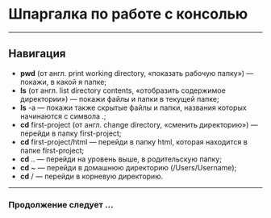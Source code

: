 # Шпаргалка по работе с консолью 

---

## Навигация

- **pwd** (от англ. print working directory, «показать рабочую папку») — покажи, в какой я папке;
- **ls** (от англ. list directory contents, «отобразить содержимое директории») — покажи файлы и папки в текущей папке;
- **ls** -a — покажи также скрытые файлы и папки, названия которых начинаются с символа .;
- **cd** first-project (от англ. change directory, «сменить директорию») — перейди в папку first-project;
- **cd** first-project/html — перейди в папку html, которая находится в папке first-project;
- **cd** .. — перейди на уровень выше, в родительскую папку;
- **cd** ~ — перейди в домашнюю директорию (/Users/Username);
- **cd** / — перейди в корневую директорию.

--- 

### Продолжение следует ...